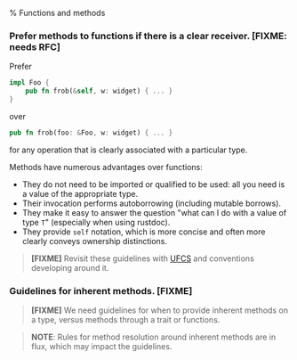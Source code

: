 % Functions and methods

### Prefer methods to functions if there is a clear receiver. **[FIXME: needs RFC]**

Prefer

```rust
impl Foo {
    pub fn frob(&self, w: widget) { ... }
}
```

over

```rust
pub fn frob(foo: &Foo, w: widget) { ... }
```

for any operation that is clearly associated with a particular
type.

Methods have numerous advantages over functions:
* They do not need to be imported or qualified to be used: all you
  need is a value of the appropriate type.
* Their invocation performs autoborrowing (including mutable borrows).
* They make it easy to answer the question "what can I do with a value
  of type `T`" (especially when using rustdoc).
* They provide `self` notation, which is more concise and often more
  clearly conveys ownership distinctions.

> **[FIXME]** Revisit these guidelines with
> [UFCS](https://github.com/nick29581/rfcs/blob/ufcs/0000-ufcs.md) and
> conventions developing around it.



### Guidelines for inherent methods. **[FIXME]**

> **[FIXME]** We need guidelines for when to provide inherent methods on a type,
> versus methods through a trait or functions.

> **NOTE**: Rules for method resolution around inherent methods are in flux,
> which may impact the guidelines.
